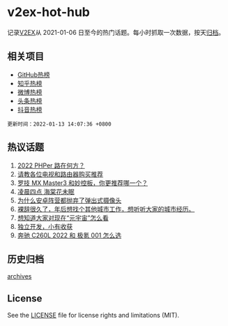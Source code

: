 # v2ex-hot-hub

 记录[V2EX](https://www.v2ex.com/)从 2021-01-06 日至今的热门话题。每小时抓取一次数据，按天[归档](archives)。
 
 ## 相关项目

- [GitHub热榜](https://github.com/snaildev/github-hot-hub)
- [知乎热榜](https://github.com/snaildev/zhihu-hot-hub)
- [微博热榜](https://github.com/snaildev/weibo-hot-hub)
- [头条热榜](https://github.com/snaildev/toutiao-hot-hub)
- [抖音热榜](https://github.com/snaildev/douyin-hot-hub)


 `更新时间：2022-01-13 14:07:36 +0800`

## 热议话题

1. [2022 PHPer 路在何方？](https://www.v2ex.com/t/827820)
1. [请教各位电视和路由器购买推荐](https://www.v2ex.com/t/827842)
1. [罗技 MX Master3 和妙控板，你更推荐哪一个？](https://www.v2ex.com/t/827923)
1. [凌晨四点 海棠花未眠](https://www.v2ex.com/t/827935)
1. [为什么安卓阵营都抛弃了弹出式摄像头](https://www.v2ex.com/t/827922)
1. [裸辞很久了，年后想找个其他城市工作，想听听大家的城市经历。](https://www.v2ex.com/t/827875)
1. [想知道大家对现在“元宇宙”怎么看](https://www.v2ex.com/t/827970)
1. [独立开发，小有收获](https://www.v2ex.com/t/827946)
1. [奔驰 C260L 2022 和 极氪 001 怎么选](https://www.v2ex.com/t/827895)

## 历史归档

[archives](archives)

## License

See the [LICENSE](LICENSE) file for license rights and limitations (MIT).

